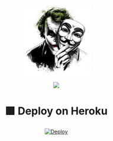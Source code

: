 <div align="center">
  <img src="https://github.com/Thisalx-x/telegram-song-download-bot/blob/main/icon.png" width="190">


  
               
<p align="center">
  <img src="https://readme-typing-svg.herokuapp.com/?lines=ආයුබෝවන්+ඔබ+සැමට+made+by+Thisal&font=Fira%20Code&center=true&width=380&height=50">
  



# 🟪 Deploy on Heroku

[![Deploy](https://www.herokucdn.com/deploy/button.svg)](https://heroku.com/deploy?template=https://github.com/Thisalx-x/telegram-song-download-bot)


















